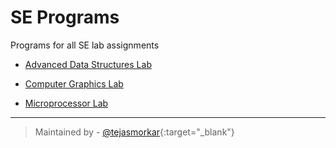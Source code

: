 # SE Programs
Programs for all SE lab assignments

+ [Advanced Data Structures Lab](./ads/)

+ [Computer Graphics Lab](./cg/)

+ [Microprocessor Lab](./ml/)

---

> Maintained by - [@tejasmorkar](https://github.com/tejasmorkar){:target="_blank"}

